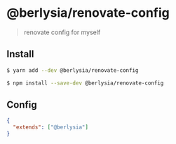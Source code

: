 # @berlysia/renovate-config

> renovate config for myself

## Install

```sh
$ yarn add --dev @berlysia/renovate-config
```

```sh
$ npm install --save-dev @berlysia/renovate-config
```

## Config

```json
{
  "extends": ["@berlysia"]
}
```
